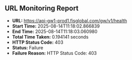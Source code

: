 ## URL Monitoring Report

- **URL:** https://api-gw1-prod1.fisglobal.com/gw/v1/health
- **Start Time:** 2025-08-14T11:18:02.866839
- **End Time:** 2025-08-14T11:18:03.060980
- **Total Time Taken:** 0.194141 seconds
- **HTTP Status Code:** 403
- **Status:** Failure
- **Failure Reason:** HTTP Status Code: 403
